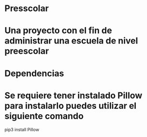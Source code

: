 # Presscolar
# Una proyecto con el fin de administrar una escuela de nivel preescolar
# Dependencias 
# Se requiere tener instalado Pillow para instalarlo puedes utilizar el siguiente comando
pip3 install Pillow

